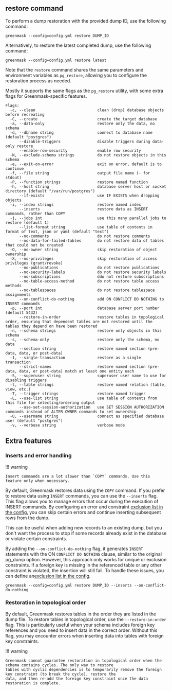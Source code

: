 ## restore command

To perform a dump restoration with the provided dump ID, use the following command:

```shell
greenmask --config=config.yml restore DUMP_ID
```

Alternatively, to restore the latest completed dump, use the following command:

```shell
greenmask --config=config.yml restore latest
```

Note that the `restore` command shares the same parameters and environment variables as `pg_restore`,
allowing you to configure the restoration process as needed.

Mostly it supports the same flags as the `pg_restore` utility, with some extra flags for Greenmask-specific features.

```text title="Supported flags"
Flags:
  -c, --clean                           clean (drop) database objects before recreating
  -C, --create                          create the target database
  -a, --data-only                       restore only the data, no schema
  -d, --dbname string                   connect to database name (default "postgres")
      --disable-triggers                disable triggers during data-only restore
      --enable-row-security             enable row security
  -N, --exclude-schema strings          do not restore objects in this schema
  -e, --exit-on-error                   exit on error, default is to continue
  -f, --file string                     output file name (- for stdout)
  -P, --function strings                restore named function
  -h, --host string                     database server host or socket directory (default "/var/run/postgres")
      --if-exists                       use IF EXISTS when dropping objects
  -i, --index strings                   restore named index
      --inserts                         restore data as INSERT commands, rather than COPY
  -j, --jobs int                        use this many parallel jobs to restore (default 1)
      --list-format string              use table of contents in format of text, json or yaml (default "text")
      --no-comments                     do not restore comments
      --no-data-for-failed-tables       do not restore data of tables that could not be created
  -O, --no-owner string                 skip restoration of object ownership
  -X, --no-privileges                   skip restoration of access privileges (grant/revoke)
      --no-publications                 do not restore publications
      --no-security-labels              do not restore security labels
      --no-subscriptions                ddo not restore subscriptions
      --no-table-access-method          do not restore table access methods
      --no-tablespaces                  do not restore tablespace assignments
      --on-conflict-do-nothing          add ON CONFLICT DO NOTHING to INSERT commands
  -p, --port int                        database server port number (default 5432)
      --restore-in-order                restore tables in topological order, ensuring that dependent tables are not restored until the tables they depend on have been restored
  -n, --schema strings                  restore only objects in this schema
  -s, --schema-only                     restore only the schema, no data
      --section string                  restore named section (pre-data, data, or post-data)
  -1, --single-transaction              restore as a single transaction
      --strict-names                    restore named section (pre-data, data, or post-data) match at least one entity each
  -S, --superuser string                superuser user name to use for disabling triggers
  -t, --table strings                   restore named relation (table, view, etc.)
  -T, --trigger strings                 restore named trigger
  -L, --use-list string                 use table of contents from this file for selecting/ordering output
      --use-set-session-authorization   use SET SESSION AUTHORIZATION commands instead of ALTER OWNER commands to set ownership
  -U, --username string                 connect as specified database user (default "postgres")
  -v, --verbose string                  verbose mode
```

## Extra features

### Inserts and error handling

!!! warning

    Insert commands are a lot slower than `COPY` commands. Use this feature only when necessary.

By default, Greenmask restores data using the `COPY` command. If you prefer to restore data using `INSERT` commands, you can
use the `--inserts` flag. This flag allows you to manage errors that occur during the execution of INSERT commands. By
configuring an error and constraint [exclusion list in the config](../configuration.md#restoration-error-exclusion), 
you can skip certain errors and continue inserting subsequent rows from the dump.

This can be useful when adding new records to an existing dump, but you don't want the process to stop if some records
already exist in the database or violate certain constraints.

By adding the `--on-conflict-do-nothing` flag, it generates `INSERT` statements with the ON `CONFLICT DO NOTHING` 
clause, similar to the original pg_dump option. However, this approach only works for unique or exclusion constraints. 
If a foreign key is missing in the referenced table or any other constraint is violated, the insertion will still fail.
To handle these issues, you can define
an[exclusion list in the config](../configuration.md#restoration-error-exclusion).

```shell title="example with inserts and on conflict do nothing"
greenmask --config=config.yml restore DUMP_ID --inserts --on-conflict-do-nothing
```

### Restoration in topological order

By default, Greenmask restores tables in the order they are listed in the dump file. To restore tables in topological
order, use the `--restore-in-order` flag. This is particularly useful when your schema includes foreign key references and
you need to insert data in the correct order. Without this flag, you may encounter errors when inserting data into
tables with foreign key constraints.

!!! warning

    Greenmask cannot guarantee restoration in topological order when the schema contains cycles. The only way to restore
    tables with cyclic dependencies is to temporarily remove the foreign key constraint (to break the cycle), restore the
    data, and then re-add the foreign key constraint once the data restoration is complete.

